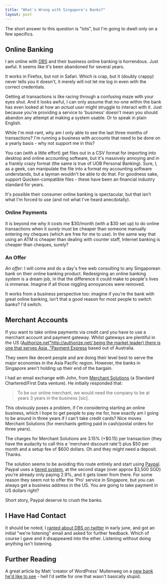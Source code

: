 ```yaml
---
title: "What's Wrong with Singapore's Banks?"
layout: post
---
```


The short answer to this question is "lots", but I'm going to dwell only on a few specifics.

## Online Banking

I am online with [DBS](http://dbs.com.sg) and their business online banking is horrendous. Just awful. It seems like it's been abandoned for several years.

It works in Firefox, but not in Safari. Which is crap, but it (doubly crappy) never tells you it doesn't, it merely will not let me log in even with the correct credentials.

Getting at transactions is like racing through a confusing maze with your eyes shut. And it looks awful, I can only assume that no-one within the bank has even looked at how an _actual user_ might struggle to interact with it. Just because you're providing a service to 'business' doesn't mean you should abandon any attempt at making a system usable. Or to speak in plain English.

While I'm mid-rant, why am I only able to see the last three months of transactions? I'm running a business with accounts that need to be done on a yearly basis - why not support me in this?

You can (with a little effort) get files out in a CSV format for importing into desktop and online accounting software, but it's massively annoying and in a frankly crazy format (the same is true of UOB Personal Banking). Sure, I, as a geek, can manipulate the file into a format my accounting software understands, but a layman wouldn't be able to do that. For goodness sake, support Quicken-compatible files - these have been an financial industry standard for years.

It's possible their consumer online banking is spectacular, but that isn't what I'm forced to use (and not what I've heard anecdotally).

### Online Payments

It is beyond me why it costs me $30/month (with a $30 set up) to do online transactions when it *surely* must be cheaper than someone manually entering my cheques (which are free for me to use). In the same way that using an ATM is cheaper than dealing with counter staff, Internet banking is cheaper than cheques, surely?

### An Offer

*An offer:* I will come and do a day's free web consulting to any Singaporean bank on their online banking product. Redesigning an online banking system is a dream job, in that the difference it could make to people's lives is immense. Imagine if all those niggling annoyances were removed.

It works from a business perspective too: imagine if you're the bank with great online banking, isn't that a good reason for most people to switch banks? I'd switch.

## Merchant Accounts

If you want to take online payments via credit card you have to use a merchant account and payment gateway. Whilst gateways are plentiful in the US ([Authorize.net"http://authorize.net/ being the market leader) there is one that serves Asia, "Payment Express](http://www.paymentexpress.com/,) based out of Australia.

They seem like decent people and are doing their level best to serve the major economies in the Asia Pacific region. However, the banks in Singapore aren't holding up their end of the bargain.

I had an email exchange with John, from [Merchant Solutions](http://www.merchant-solutions.biz/) (a Standard Chartered/First Data venture). He initially responded that:

> To be our online merchant, we would need the company to be at years 3 years in the business [sic].

This obviously poses a problem, if I'm considering starting an online business, which I hope to get people to pay me for, how exactly am I going to be around in three years if I can't take credit cards? Nice moves Merchant Solutions (for merchants getting paid in cash/postal orders for three years).

The charges for Merchant Solutions are 3.15% (+$0.15) per transaction (they have the audacity to call this a 'merchant discount rate'!) plus $50 per month and a setup fee of $600 dollars. Oh and they might need a deposit. Thanks.

The solution seems to be avoiding this route entirely and start using [Paypal](http://paypal.com). Paypal uses a [tiered system](https://www.paypal.com/uk/cgi-bin/webscr?cmd=_display-pro-fees-outside), at the second stage (over approx $3,500 SGD) you're already only paying 2.9%, and it gets lower from there. For some reason they seem not to offer the 'Pro' service in Singapore, but you can always get a business address in the US. You are going to take payment in US dollars right?

Short story, Paypal deserve to crush the banks.

## I Have Had Contact

It should be noted, I [ranted about DBS on twitter](http://twitter.com/andycroll/status/1921926800) in early june, and got an initial "we're listening" email and asked for further feedback. Which of course I gave and it disappeared into the ether. Listening without doing anything isn't listening.

## Further Reading

A great article by Matt 'creator of WordPress' Mullenweg on a [new bank he'd like to see](http://ma.tt/2009/08/starting-a-bank/) - hell I'd settle for one that wasn't basically stupid.

